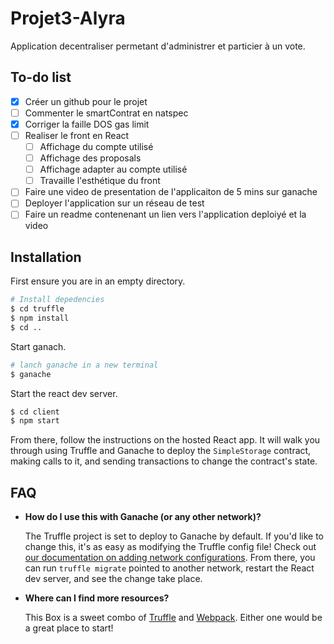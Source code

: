 # Projet3-Alyra

Application decentraliser permetant d'administrer et particier à un vote.

## To-do list

- [x] Créer un github pour le projet
- [ ] Commenter le smartContrat en natspec
- [x] Corriger la faille DOS gas limit
- [ ] Realiser le front en React
  - [ ] Affichage du compte utilisé
  - [ ] Affichage des proposals
  - [ ] Affichage adapter au compte utilisé
  - [ ] Travaille l'esthétique du front
- [ ] Faire une video de presentation de l'applicaiton de 5 mins sur ganache
- [ ] Deployer l'application sur un réseau de test
- [ ] Faire un readme contenenant un lien vers l'application deploiyé et la video

## Installation

First ensure you are in an empty directory.

```sh
# Install depedencies
$ cd truffle
$ npm install
$ cd ..
```

Start ganach.

```sh
# lanch ganache in a new terminal
$ ganache
```

Start the react dev server.

```sh
$ cd client
$ npm start
```

From there, follow the instructions on the hosted React app. It will walk you through using Truffle and Ganache to deploy the `SimpleStorage` contract, making calls to it, and sending transactions to change the contract's state.

## FAQ

- **How do I use this with Ganache (or any other network)?**

  The Truffle project is set to deploy to Ganache by default. If you'd like to change this, it's as easy as modifying the Truffle config file! Check out [our documentation on adding network configurations](https://trufflesuite.com/docs/truffle/reference/configuration/#networks). From there, you can run `truffle migrate` pointed to another network, restart the React dev server, and see the change take place.

- **Where can I find more resources?**

  This Box is a sweet combo of [Truffle](https://trufflesuite.com) and [Webpack](https://webpack.js.org). Either one would be a great place to start!
